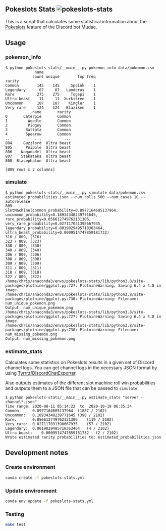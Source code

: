 ## Pokeslots Stats ![pokeslots-stats](https://github.com/ExcaliburZero/pokeslots-stats/workflows/pokeslots-stats/badge.svg)
This is a script that calculates some statistical information about the [Pokeslots](https://mudae.fandom.com/wiki/Pokéslot) feature of the Discord bot Mudae.

## Usage
### pokemon_info
```
$ python pokeslots-stats/__main__.py pokemon_info data/pokemon.csv
             name                       
            count unique        top freq
rarity                                  
Common        145    145     Spoink    1
Legendary      67     67   Landorus    1
Rare          275    275     Togepi    1
Ultra beast    11     11  Xurkitree    1
Uncommon      187    187    Kingler    1
Very rare     124    124   Blaziken    1
            name       rarity
0       Caterpie       Common
1         Weedle       Common
2         Pidgey       Common
3        Rattata       Common
4        Spearow       Common
..           ...          ...
804     Guzzlord  Ultra beast
805      Poipole  Ultra beast
806    Naganadel  Ultra beast
807    Stakataka  Ultra beast
808  Blacephalon  Ultra beast

[809 rows x 2 columns]
```

### simulate
```
$ python pokeslots-stats/__main__.py simulate data/pokemon.csv estimated_probabilities.json --num_rolls 500 --num_cases 10 --autorelease
809
SlotMachine(common_probability=0.8977164605137964, uncommon_probability=0.18934348239771645, rare_probability=0.056612749762131306, very_rare_probability=0.027117031398667935, legendary_probability=0.0019029495718363464, ultra_beast_probability=0.0009514747859181732)
316 / 809, (316)
323 / 809, (323)
330 / 809, (330)
340 / 809, (340)
306 / 809, (306)
308 / 809, (308)
309 / 809, (309)
311 / 809, (311)
318 / 809, (318)
322 / 809, (322)
/home/chris/anaconda3/envs/pokeslots-stats/lib/python3.8/site-packages/plotnine/ggplot.py:727: PlotnineWarning: Saving 6.4 x 4.8 in image.
/home/chris/anaconda3/envs/pokeslots-stats/lib/python3.8/site-packages/plotnine/ggplot.py:730: PlotnineWarning: Filename: num_unique_pokemon.png
Output: num_unique_pokemon.png
/home/chris/anaconda3/envs/pokeslots-stats/lib/python3.8/site-packages/plotnine/ggplot.py:727: PlotnineWarning: Saving 6.4 x 4.8 in image.
/home/chris/anaconda3/envs/pokeslots-stats/lib/python3.8/site-packages/plotnine/ggplot.py:730: PlotnineWarning: Filename: num_missing_pokemon.png
Output: num_missing_pokemon.png
```

### estimate_stats
Calculates some statistics on Pokeslots results in a given set of Discord channel logs. You can get channel logs in the necessary JSON format by using [Tyrrrz/DiscordChatExporter](https://github.com/Tyrrrz/DiscordChatExporter).

Also outputs estimates of the different slot machine roll win probabilities and outputs them to a JSON file that can be passed to `simulate`.

```
$ python pokeslots-stats/__main__.py estimate_stats "server - channel*.json"
Time range: 2020-08-11 05:14:22  to  2020-10-19 06:35:34
Common:  	0.8977164605137964	(1887 / 2102)
Uncommon:	0.18934348239771645	(398 / 2102)
Rare:    	0.056612749762131306	(119 / 2102)
Very rare:	0.027117031398667935	(57 / 2102)
Legendary:	0.0019029495718363464	(4 / 2102)
Ultra beast:	0.0009514747859181732	(2 / 2102)
Wrote estimated rarity probabilities to: estimated_probabilities.json
```

## Development notes

### Create environment
```bash
conda create -f pokeslots-stats.yml
```

### Update environment
```bash
conda env update -f pokeslots-stats.yml
```

### Testing
```bash
make test
```